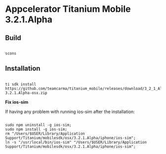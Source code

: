 Appcelerator Titanium Mobile 3.2.1.Alpha
============================

Build
-----------

```

scons

```


Installation
-----------

```

ti sdk install https://github.com/teamcarma/titanium_mobile/releases/download/3_2_1_Alpha/mobilesdk-3.2.1.Alpha-osx.zip

```

**Fix ios-sim**

If having any problem with running ios-sim after the installation:

```

sudo npm uninstall -g ios-sim;
sudo npm install -g ios-sim;
rm "/Users/$USER/Library/Application Support/Titanium/mobilesdk/osx/3.2.1.Alpha/iphone/ios-sim";
ln -s "/usr/local/bin/ios-sim" "/Users/$USER/Library/Application Support/Titanium/mobilesdk/osx/3.2.1.Alpha/iphone/ios-sim";

```


